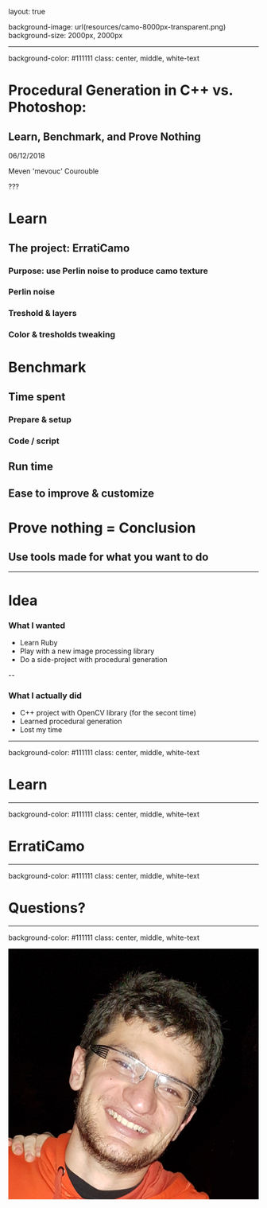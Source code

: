 layout: true

background-image: url(resources/camo-8000px-transparent.png)
background-size: 2000px, 2000px

---

background-color: #111111
class: center, middle, white-text

# Procedural Generation in C++ vs. Photoshop:
## Learn, Benchmark, and Prove Nothing

06/12/2018

Meven 'mevouc' Courouble

???

# Learn
## The project: ErratiCamo
### Purpose: use Perlin noise to produce camo texture
### Perlin noise
### Treshold & layers
### Color & tresholds tweaking

# Benchmark
## Time spent
### Prepare & setup
### Code / script
## Run time
## Ease to improve & customize

# Prove nothing = Conclusion
## Use tools made for what you want to do

---

# Idea

### What I wanted

- Learn Ruby
- Play with a new image processing library
- Do a side-project with procedural generation

--

### What I actually did

- C++ project with OpenCV library (for the secont time)
- Learned procedural generation
- Lost my time

---

background-color: #111111
class: center, middle, white-text

# Learn

---

background-color: #111111
class: center, middle, white-text

# ErratiCamo

---

background-color: #111111
class: center, middle, white-text

# Questions?

---

background-color: #111111
class: center, middle, white-text

<img src="resources/shepard.jpg" alt="Plating" width="600px">
